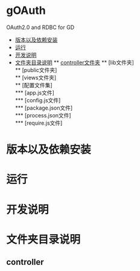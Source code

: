 # gOAuth
OAuth2.0 and RDBC for GD

* [版本以及依赖安装](https://github.com/golden-tech-native/gOAuth#版本以及依赖安装)
* [运行](https://github.com/golden-tech-native/gOAuth#运行)
* [开发说明](https://github.com/golden-tech-native/gOAuth#开发说明)
* [文件夹目录说明](https://github.com/golden-tech-native/gOAuth#文件夹目录说明)
** [controller文件夹](https://github.com/golden-tech-native/gOAuth#controller文件夹)
** [lib文件夹] </br>
** [public文件夹] </br>
** [views文件夹] </br>
** [配置文件集] </br>
*** [app.js文件] </br>
*** [config.js文件] </br>
*** [package.json文件] </br>
*** [process.json文件] </br>
*** [require.js文件] </br>

# 版本以及依赖安装

# 运行
# 开发说明
# 文件夹目录说明
## controller

